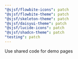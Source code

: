 ```yaml
---
"@sjsf/flowbite-icons": patch
"@sjsf/flowbite-theme": patch
"@sjsf/skeleton-theme": patch
"@sjsf/daisyui-theme": patch
"@sjsf/lucide-icons": patch
"@sjsf/shadcn-theme": patch
"testing": patch
---
```


Use shared code for demo pages
